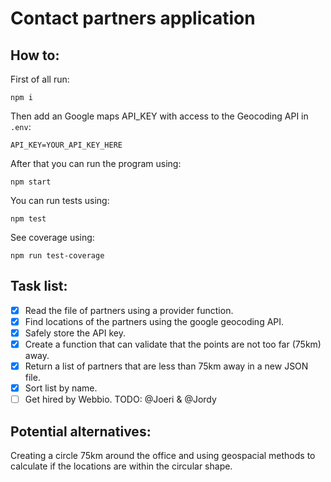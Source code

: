 # Contact partners application

## How to:

First of all run:

```
npm i
```

Then add an Google maps API_KEY with access to the Geocoding API in `.env`:

```
API_KEY=YOUR_API_KEY_HERE
```

After that you can run the program using:
```
npm start
```

You can run tests using:
```
npm test
```

See coverage using:
```
npm run test-coverage
```

## Task list:

- [x] Read the file of partners using a provider function.
- [x] Find locations of the partners using the google geocoding API.
- [x] Safely store the API key.
- [x] Create a function that can validate that the points are not too far (75km) away.
- [x] Return a list of partners that are less than 75km away in a new JSON file.
- [x] Sort list by name.
- [ ] Get hired by Webbio. TODO: @Joeri & @Jordy

## Potential alternatives:

Creating a circle 75km around the office and using geospacial methods to calculate if the locations are within the circular shape.
